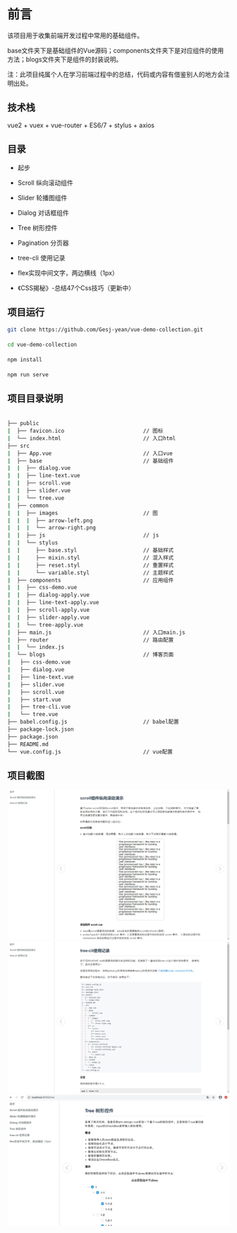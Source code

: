 # 前言

该项目用于收集前端开发过程中常用的基础组件。

base文件夹下是基础组件的Vue源码；components文件夹下是对应组件的使用方法；blogs文件夹下是组件的封装说明。

注：此项目纯属个人在学习前端过程中的总结，代码或内容有借鉴别人的地方会注明出处。

## 技术栈

vue2 + vuex + vue-router + ES6/7 + stylus + axios

## 目录

- 起步

- Scroll 纵向滚动组件

- Slider 轮播图组件

- Dialog 对话框组件

- Tree 树形控件

- Pagination 分页器

- tree-cli 使用记录

- flex实现中间文字，两边横线（1px）

- 《CSS揭秘》-总结47个Css技巧（更新中）

## 项目运行

```bash
git clone https://github.com/Gesj-yean/vue-demo-collection.git

cd vue-demo-collection

npm install

npm run serve
```

## 项目目录说明

```bash

├── public
|  ├── favicon.ico                         // 图标
|  └── index.html                          // 入口html
├── src
|  ├── App.vue                             // 入口vue
|  ├── base                                // 基础组件
|  |  ├── dialog.vue
|  |  ├── line-text.vue
|  |  ├── scroll.vue
|  |  ├── slider.vue
|  |  └── tree.vue
|  ├── common
|  |  ├── images                           // 图
|  |  |  ├── arrow-left.png
|  |  |  └── arrow-right.png
|  |  ├── js                               // js
|  |  └── stylus
|  |     ├── base.styl                     // 基础样式
|  |     ├── mixin.styl                    // 混入样式
|  |     ├── reset.styl                    // 重置样式
|  |     └── variable.styl                 // 主题样式
|  ├── components                          // 应用组件
|  |  ├── css-demo.vue
|  |  ├── dialog-apply.vue
|  |  ├── line-text-apply.vue
|  |  ├── scroll-apply.vue
|  |  ├── slider-apply.vue
|  |  └── tree-apply.vue
|  ├── main.js                             // 入口main.js
|  ├── router                              // 路由配置
|  |  └── index.js
|  └── blogs                               // 博客页面
|   ├── css-demo.vue
|   ├── dialog.vue
|   ├── line-text.vue
|   ├── slider.vue
|   ├── scroll.vue
|   ├── start.vue
|   ├── tree-cli.vue
|   └── tree.vue
├── babel.config.js                        // babel配置
├── package-lock.json
├── package.json
├── README.md
└── vue.config.js                          // vue配置
```

## 项目截图

![项目示例](https://github.com/Gesj-yean/vue-demo-collection/raw/master/src/common/images/part1.png)
![项目示例](https://github.com/Gesj-yean/vue-demo-collection/raw/master/src/common/images/part2.png)
![项目示例](https://github.com/Gesj-yean/vue-demo-collection/raw/master/src/common/images/part3.png)
